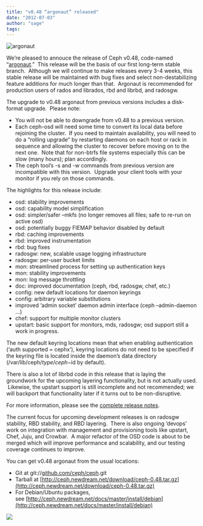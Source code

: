 ```yaml
---
title: "v0.48 “argonaut” released"
date: "2012-07-03"
author: "sage"
tags: 
---
```


![](images/argonaut-600.gif "argonaut")

We’re pleased to annouce the release of Ceph v0.48, code-named “[argonaut](http://en.wikipedia.org/wiki/Argonaut_(animal)).”  This release will be the basis of our first long-term stable branch.  Although we will continue to make releases every 3-4 weeks, this stable release will be maintained with bug fixes and select non-destabilizing feature additions for much longer than that.  Argonaut is recommended for production users of rados and librados, rbd and librbd, and radosgw.

The upgrade to v0.48 argonaut from previous versions includes a disk-format upgrade.  Please note:

- You will not be able to downgrade from v0.48 to a previous version.
- Each ceph-osd will need some time to convert its local data before rejoining the cluster.  If you need to maintain availability, you will need to do a “rolling upgrade” by restarting daemons on each host or rack in sequence and allowing the cluster to recover before moving on to the next one.  Note that for non-btrfs file systems especially this can be slow (many hours); plan accordingly.
- The ceph tool’s -s and -w commands from previous version are incompatible with this version.  Upgrade your client tools with your monitor if you rely on those commands.

The highlights for this release include:

- osd: stability improvements
- osd: capability model simplification
- osd: simpler/safer –mkfs (no longer removes all files; safe to re-run on active osd)
- osd: potentially buggy FIEMAP behavior disabled by default
- rbd: caching improvements
- rbd: improved instrumentation
- rbd: bug fixes
- radosgw: new, scalable usage logging infrastructure
- radosgw: per-user bucket limits
- mon: streamlined process for setting up authentication keys
- mon: stability improvements
- mon: log message throttling
- doc: improved documentation (ceph, rbd, radosgw, chef, etc.)
- config: new default locations for daemon keyrings
- config: arbitrary variable substitutions
- improved ‘admin socket’ daemon admin interface (ceph –admin-daemon …)
- chef: support for multiple monitor clusters
- upstart: basic support for monitors, mds, radosgw; osd support still a work in progress.

The new default keyring locations mean that when enabling authentication (‘auth supported = cephx’), keyring locations do not need to be specified if the keyring file is located inside the daemon’s data directory (/var/lib/ceph/$type/ceph-$id by default).

There is also a lot of librbd code in this release that is laying the groundwork for the upcoming layering functionality, but is not actually used.  Likewise, the upstart support is still incomplete and not recommended; we will backport that functionality later if it turns out to be non-disruptive.

For more information, please see the [complete release notes](http://ceph.com/docs/master/release-notes/).

The current focus for upcoming development releases is on radosgw stability, RBD stability, and RBD layering.  There is also ongoing ‘devops’ work on integration with management and provisioning tools like upstart, Chef, Juju, and Crowbar.  A major refactor of the OSD code is about to be merged which will improve performance and scalability, and our testing coverage continues to improve.

You can get v0.48 argonaut from the usual locations:

- Git at git://[github.com/ceph/ceph](http://github.com/ceph/ceph).git
- Tarball at [http://ceph.newdream.net/download/ceph-0.48.tar.gz](http://ceph.newdream.net/download/ceph-0.48.tar.gz)
- For Debian/Ubuntu packages, see [http://ceph.newdream.net/docs/master/install/debian](http://ceph.newdream.net/docs/master/install/debian)

![](http://track.hubspot.com/__ptq.gif?a=268973&k=14&bu=http://ceph.com&r=http://ceph.com/releases/v0-48-argonaut-released/&bvt=rss&p=wordpress)
